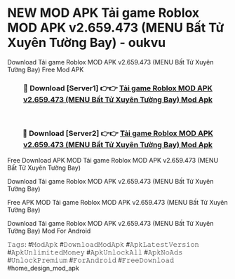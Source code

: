 # NEW MOD APK Tải game Roblox MOD APK v2.659.473 (MENU Bất Tử Xuyên Tường Bay) - oukvu
Download Tải game Roblox MOD APK v2.659.473 (MENU Bất Tử Xuyên Tường Bay) Free Mod APK

<div align="center">
<h3>🔴 Download [Server1] 👉👉 <a href="https://apk-comot.site?title=Tải_game_Roblox_MOD_APK_v2.659.473_(MENU_Bất_Tử_Xuyên_Tường_Bay)">Tải game Roblox MOD APK v2.659.473 (MENU Bất Tử Xuyên Tường Bay) Mod Apk</a></h3><br>

<h3>🔴 Download [Server2] 👉👉 <a href="https://apk-comot.site?title=Tải_game_Roblox_MOD_APK_v2.659.473_(MENU_Bất_Tử_Xuyên_Tường_Bay)">Tải game Roblox MOD APK v2.659.473 (MENU Bất Tử Xuyên Tường Bay) Mod Apk</a></h3>
</div>


Free Download APK MOD Tải game Roblox MOD APK v2.659.473 (MENU Bất Tử Xuyên Tường Bay)

Download Tải game Roblox MOD APK v2.659.473 (MENU Bất Tử Xuyên Tường Bay) 

Free APK MOD Tải game Roblox MOD APK v2.659.473 (MENU Bất Tử Xuyên Tường Bay) 

Download Tải game Roblox MOD APK v2.659.473 (MENU Bất Tử Xuyên Tường Bay) Mod For Android

𝚃𝚊𝚐𝚜: #𝙼𝚘𝚍𝙰𝚙𝚔 #𝙳𝚘𝚠𝚗𝚕𝚘𝚊𝚍𝙼𝚘𝚍𝙰𝚙𝚔 #𝙰𝚙𝚔𝙻𝚊𝚝𝚎𝚜𝚝𝚅𝚎𝚛𝚜𝚒𝚘𝚗 #𝙰𝚙𝚔𝚄𝚗𝚕𝚒𝚖𝚒𝚝𝚎𝚍𝙼𝚘𝚗𝚎𝚢 #𝙰𝚙𝚔𝚄𝚗𝚕𝚘𝚌𝚔𝙰𝚕𝚕 #𝙰𝚙𝚔𝙽𝚘𝙰𝚍𝚜 #𝚄𝚗𝚕𝚘𝚌𝚔𝙿𝚛𝚎𝚖𝚒𝚞𝚖 #𝙵𝚘𝚛𝙰𝚗𝚍𝚛𝚘𝚒𝚍 #𝙵𝚛𝚎𝚎𝙳𝚘𝚠𝚗𝚕𝚘𝚊𝚍 #home_design_mod_apk
